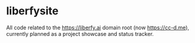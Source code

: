 # liberfysite

All code related to the https://liberfy.ai domain root (now https://cc-d.me), currently planned as a project showcase and status tracker. 

